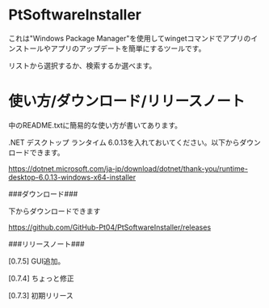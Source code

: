 # PtSoftwareInstaller

これは"Windows Package Manager"を使用してwingetコマンドでアプリのインストールやアプリのアップデートを簡単にするツールです。

リストから選択するか、検索するか選べます。

# 使い方/ダウンロード/リリースノート

中のREADME.txtに簡易的な使い方が書いてあります。

.NET デスクトップ ランタイム 6.0.13を入れておいてください。以下からダウンロードできます。

https://dotnet.microsoft.com/ja-jp/download/dotnet/thank-you/runtime-desktop-6.0.13-windows-x64-installer

###ダウンロード###

下からダウンロードできます

https://github.com/GitHub-Pt04/PtSoftwareInstaller/releases


###リリースノート###

[0.7.5] GUI追加。

[0.7.4] ちょっと修正

[0.7.3] 初期リリース
